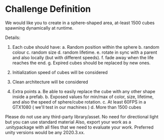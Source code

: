 # Challenge Definition
We would like you to create in a sphere-shaped area, at-least 1500 cubes spawning dynamically at runtime.

Details:

1.  Each cube should have:
    a.  Random position within the sphere
    b.  random colour
    c.  random size
    d.  random lifetime.
    e.  rotate in sync with a parent and also locally (but with different speeds).
    f.  fade away when the life reaches the end.
    g.  Expired cubes should be replaced by new ones.
    
2. Initialization speed of cubes will be considered

3. Clean architecture will be considered

4. Extra points
    a.  Be able to easily replace the cube with any other shape inside a prefab.
    b.  Exposed values for min/max of color, size, lifetime, and also the speed of sphere/cube rotation.
    c.  At least 60FPS in a GTX1080 ( we'll test in our machines )
    d.  More than 1500 cubes
    
Please do not use any third-party library/asset.
No need for directional light but you can use standard material
Also, export your work as a .unitypackage with all files that we need to evaluate your work.
Preferred unity versions would be any 2020.3.xx.
